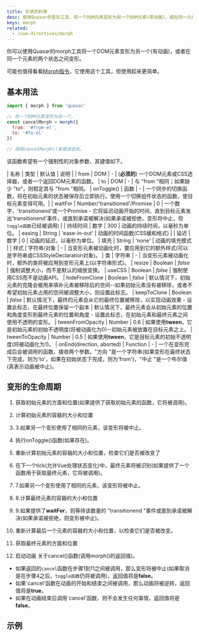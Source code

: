 ```yaml
---
title: 形状的利用
desc: 使用Quasar的变形工具，将一个DOM元素变形为另一个DOM元素(带动画)，或在同一元素的两个状态之间进行变形。
keys: morph
related:
  - /vue-directives/morph
---
```


你可以使用Quasar的morph工具将一个DOM元素变形为另一个(有动画)，或者在同一个元素的两个状态之间变形。

可能也值得看看[Morph指令](/vue-directives/morph)，它使用这个工具，但使用起来更简单。

## 基本用法

```js
import { morph } from 'quasar'

// 将一个DOM元素变形为另一个。
const cancelMorph = morph({
  from: '#from-el',
  to: '#to-el'
})

// 调用cancelMorph()来取消变形。
```

该函数希望有一个强制性的对象参数，其键值如下。

| 名称 | 类型 | 默认值 | 说明 |
| from | DOM | - | (**必须的**) 一个DOM元素或CSS选择器，或者一个返回DOM元素的函数。
| to | DOM | - | 与 "from "相同；如果缺少 "to"，则假定其与 "from "相同。
| onToggle() | 函数 | - | 一个同步的切换函数，将在初始元素的状态被保存后立即执行。使用一个切换组件状态的函数，使目标元素变得可用。|
| waitFor | Number/'transitioned'/Promise | 0 | 一个数字，'transitionend'或一个Promise - 它将延迟动画开始的时间，直到目标元素发出'transitionend'事件，或直到承诺被解决(如果承诺被拒绝，变形将中止，但`toggle函数`已经被调用) |
| 持续时间 | 数字 | 300 | 动画的持续时间，以毫秒为单位。
| easing | String | 'ease-in-out' | 动画的时间函数(CSS缓和格式) |
| 延迟 | 数字 | 0 | 动画的延迟，以毫秒为单位。
| 填充 | String | 'none' | 动画的填充模式 |
| 样式 | 字符串/对象 | - | 当变形元素被动画化时，要应用到它的额外样式(可以是字符串或CSSStyleDeclaration对象)。
| 类 | 字符串 | - | 当变形元素被动画化时，额外的类将被应用到变形元素上(以字符串形式)。
| resize | Boolean | *false* | 强制调整大小，而不是默认的缩放变换。
| useCSS | Boolean | *false* | 强制使用CSS而不是动画API。
| hideFromClone | Boolean | *false* | 默认情况下，初始元素的克隆会被用来填补元素被移除后的空间--如果初始元素没有被移除，或者不希望初始元素占用的空间被调整大小，则设置此标志。
| keepToClone | Boolean | *false* | 默认情况下，最终的元素会从它的最终位置被移除，以实现动画效果 - 设置此标志，在最终位置保留一个副本
| 默认情况下，最终元素会从初始元素的位置和角度变形到最终元素的位置和角度 - 设置此标志，在初始元素和最终元素之间使用不透明的变形。
| tweenFromOpacity | Number | 0.6 | 如果使用**tween**，它是初始元素的初始不透明度(将被动画化为0)--初始元素被放置在目标元素之上。
| tweenToOpacity | Number | 0.5 | 如果使用**tween**，它是目标元素的初始不透明度(将被动画化为1)。
| onEnd(direction, aborted) | Function | - | 一个在变形完成后会被调用的函数，接收两个参数。"方向 "是一个字符串(如果变形在最终状态下完成，则为'to'，如果在初始状态下完成，则为'from')，"中止 "是一个布尔值(真表示动画被中止)。
## 变形的生命周期

1. 获取初始元素的方面和位置(如果提供了获取初始元素的函数，它将被调用)。

2. 计算初始元素的容器的大小和位置
3. 3.如果另一个变形使用了相同的元素，该变形将被中止。
4. 执行onToggle()函数(如果存在)。
5. 重新计算初始元素的容器的大小和位置，检查它们是否被改变了
6. 在下一个tick(允许Vue处理状态变化)中，最终元素将被识别(如果提供了一个函数用于获取最终元素，它将被调用)。
7. 7.如果另一个变形使用了相同的元素，该变形将被中止。
8. 8.计算最终元素的容器的大小和位置
9. 9.如果提供了**waitFor**，则等待该数量的 "transitionend "事件或直到承诺被解决(如果承诺被拒绝，则变形被中止)。
10. 重新计算最后一个元素的容器的大小和位置，以检查它们是否被改变。
11. 获取最终元素的方面和位置
12. 启动动画
关于cancel()函数(调用morph()的返回值)。

* 如果返回的`cancel`函数在步骤1到11之间被调用，那么变形将被中止(如果取消是在步骤4之后，`toggle函数`仍将被调用)，返回值将是**false**。
* 如果`cancel'函数在动画的开始和结束之间被调用，那么动画将被逆转，返回值将是**true**。
* 如果在动画结束后调用`cancel'函数，则不会发生任何事情，返回值将是**false**。
## 示例

<doc-example title="对同一元素进行变形" file="MorphUtils/SameElement" />

<doc-example title="从QFabAction变形一个QCard" file="MorphUtils/FabCard" />



<doc-example title="图像画廊" file="MorphUtils/ImageGallery" />

<doc-example title="水平图像条" file="MorphUtils/ImageStripHorizontal" />

<doc-example title="垂直图像条" file="MorphUtils/ImageStripVertical" />
